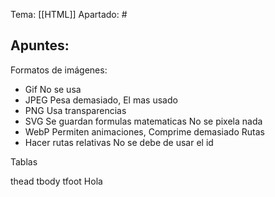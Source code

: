 Tema: [[HTML]]
Apartado: #

## Apuntes:
Formatos de imágenes:
- Gif No se usa
- JPEG Pesa demasiado, El mas usado
- PNG Usa transparencias
- SVG Se guardan formulas matematicas No se pixela nada
- WebP Permiten animaciones, Comprime demasiado
Rutas
- Hacer rutas relativas
No se debe de usar el id

Tablas 

thead
tbody
tfoot
Hola